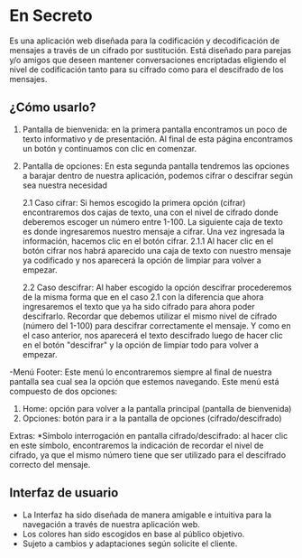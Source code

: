 # En Secreto

Es una aplicación web diseñada para la codificación y decodificación de mensajes a través de un cifrado por sustitución.
Está diseñado para parejas y/o amigos que deseen mantener conversaciones encriptadas eligiendo el nivel de codificación tanto para su cifrado como para el descifrado de los mensajes.


## ¿Cómo usarlo?

1. Pantalla de bienvenida: en la primera pantalla encontramos un poco de texto informativo y de presentación. Al final de esta página encontramos un botón y continuamos con clic en comenzar.

2. Pantalla de opciones: En esta segunda pantalla tendremos las opciones a barajar dentro de nuestra aplicación, podemos cifrar o descifrar según sea nuestra necesidad

    2.1 Caso cifrar: Si hemos escogido la primera opción (cifrar) encontraremos dos cajas de texto, una con el nivel de cifrado donde deberemos escoger un número entre 1-100. La siguiente caja de texto es donde ingresaremos nuestro mensaje a cifrar. Una vez ingresada la información, hacemos clic en el botón cifrar.
      2.1.1 Al hacer clic en el botón cifrar nos habrá aparecido una caja de texto con nuestro mensaje ya codificado y nos aparecerá la opción de limpiar para volver a empezar.
      
    2.2 Caso descifrar: Al haber escogido la opción descifrar procederemos de la misma forma que en el caso 2.1 con la diferencia que ahora ingresaremos el texto que ya ha sido cifrado para ahora poder descifrarlo. Recordar que debemos utilizar el mismo nivel de cifrado (número del 1-100) para descifrar correctamente el mensaje. Y como en el caso anterior, nos aparecerá el texto descifrado luego de hacer clic en el botón "descifrar" y la opción de limpiar todo para volver a empezar.
    
-Menú Footer:
Este menú lo encontraremos siempre al final de nuestra pantalla sea cual sea la opción que estemos navegando. Este menú está compuesto de dos opciones:
  1. Home: opción para volver a la pantalla principal (pantalla de bienvenida)
  2. Opciones: botón para ir a la pantalla de opciones (cifrado/descifrado)

Extras:
*Símbolo interrogación en pantalla cifrado/descifrado: al hacer clic en este símbolo, encontraremos la indicación de recordar el nivel de cifrado, ya que el mismo número tiene que ser utilizado para el descifrado correcto del mensaje.



## Interfaz de usuario

- La Interfaz ha sido diseñada de manera amigable e intuitiva para la navegación a través de nuestra aplicación web.
- Los colores han sido escogidos en base al público objetivo.
- Sujeto a cambios y adaptaciones según solicite el cliente.

